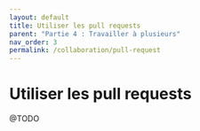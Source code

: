 ```yaml
---
layout: default
title: Utiliser les pull requests
parent: "Partie 4 : Travailler à plusieurs"
nav_order: 3
permalink: /collaboration/pull-request
---
```


# Utiliser les pull requests
@TODO
